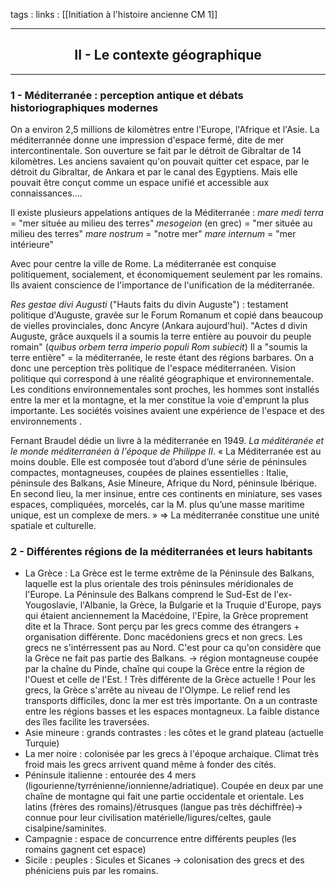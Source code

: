 tags : 
links : [[Initiation à l'histoire ancienne CM 1]]

****

<h2 style="text-align: center;"> II - Le contexte géographique </h2>

****

### 1 - Méditerranée : perception antique et débats historiographiques modernes

On a environ 2,5 millions de kilomètres entre l'Europe, l'Afrique et l'Asie. La méditerrannée donne une impression d'espace fermé, dite de mer intercontinentale. Son ouverture se fait par le détroit de Gibraltar de 14 kilomètres. Les anciens savaient qu'on pouvait quitter cet espace, par le détroit du Gibraltar, de Ankara et par le canal des Egyptiens. Mais elle pouvait être conçut comme un espace unifié et accessible aux connaissances....

Il existe plusieurs appelations antiques de la Méditerranée : 
*mare medi terra* = "mer située au milieu des terres"
*mesogeion* (en grec) = "mer située au milieu des terres"
*mare nostrum* = "notre mer"
*mare internum* = "mer intérieure"

Avec pour centre la ville de Rome. La méditerranée est conquise politiquement, socialement, et économiquement seulement par les romains. Ils avaient conscience de l'importance de l'unification de la méditerranée.

*Res gestae divi Augusti* ("Hauts faits du divin Auguste") : testament politique d'Auguste, gravée sur le Forum Romanum et copié dans beaucoup de vielles provinciales, donc Ancyre (Ankara aujourd'hui).
"Actes d divin Auguste, grâce auxquels il a soumis la terre entière au pouvoir du peuple romain" (*quibus orbem terra imperio populi Rom subiecit*)
Il a "soumis la terre entière" = la méditerranée, le reste étant des régions barbares. On a donc une perception très politique de l'espace méditerranéen. Vision politique qui correspond à une réalité géographique et environnementale. Les conditions environnementales sont proches, les hommes sont installés entre la mer et la montagne,  et la mer constitue la voie d'emprunt la plus importante. Les sociétés voisines avaient une expérience de l'espace et des environnements .

Fernant Braudel dédie un livre à la méditerranée en 1949. *La méditéranée et le monde méditerranéen à l'époque de Philippe II*. « La Méditerranée est au moins double. Elle est composée tout d’abord d’une série de péninsules compactes, montagneuses, coupées de plaines essentielles : Italie, péninsule des Balkans, Asie Mineure, Afrique du Nord, péninsule Ibérique. En second lieu, la mer insinue, entre ces continents en miniature, ses vases espaces, compliquées, morcelés, car la M. plus qu’une masse maritime unique, est un complexe de mers. » => La méditerranée constitue une unité spatiale et culturelle.

### 2 - Différentes régions de la méditerranées et leurs habitants 

- La Grèce : 
La Grèce est le terme extrême de la Péninsule des Balkans, laquelle est la plus orientale des trois péninsules méridionales de l'Europe. La Péninsule des Balkans comprend le Sud-Est de l'ex-Yougoslavie, l'Albanie, la Grèce, la Bulgarie et la Truquie d'Europe, pays qui étaient anciennement la Macédoine, l'Epire, la Grèce proprement dite et la Thrace. Sont perçu par les grecs comme des étrangers + organisation différente. Donc macédoniens grecs et non grecs. 
Les grecs ne s'intérressent pas au Nord. C'est pour ca qu'on considère que la Grèce ne fait pas partie des Balkans. -> région montagneuse coupée par la chaîne du Pinde, chaîne qui coupe la Grèce entre la région de l'Ouest et celle de l'Est. 
! Très différente de la Grèce actuelle ! Pour les grecs, la Grèce s'arrête au niveau de l'Olympe. 
Le relief rend les transports difficiles, donc la mer est très importante. On a un contraste entre les régions basses et les espaces montagneux. La faible distance des îles facilite les traversées. 
- Asie mineure : grands contrastes : les côtes et le grand plateau (actuelle Turquie) 
- La mer noire : colonisée par les grecs à l'époque archaique. Climat très froid mais les grecs arrivent quand même à fonder des cités. 
- Péninsule italienne : entourée des 4 mers (ligourienne/tyrrénienne/ionnienne/adriatique). 
Coupée en deux par une chaîne de montagne qui fait une partie occidentale et orientale.
Les latins (frères des romains)/étrusques (langue pas très déchiffrée)-> connue pour leur civilisation matérielle/ligures/celtes, gaule cisalpine/saminites.
- Campagnie : espace de concurrence entre différents peuples (les romains gagnent cet espace)
- Sicile : peuples : Sicules et Sicanes -> colonisation des grecs et des phéniciens puis par les romains.